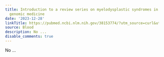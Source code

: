 ```yaml
---
title: Introduction to a review series on myelodysplastic syndromes in the age of
  genomic medicine
date: '2023-12-28'
linkTitle: https://pubmed.ncbi.nlm.nih.gov/38153774/?utm_source=curl&utm_medium=rss&utm_campaign=journals&utm_content=7603509&fc=None&ff=20231228170626&v=2.18.0
source: Blood
description: No ...
disable_comments: true
---
```

No ...